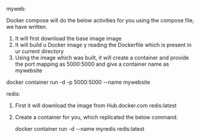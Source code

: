 myweb:

   Docker compose will do the below activities for you using the compose file, we have written.

1. It will first download the base image image
2. It will build u Docker image y reading the Dockerfile 
   which is present in ur current directory
3. Using the image which was built, it will create a container
   and provide the port mapping as 5000:5000 and give a container    name as mywebsite

  docker container run -d -p 5000:5000 --name mywebsite 

redis:

1. First it will download the image from Hub.docker.com              redis:latest
2. Create a container for you, which replicated the below command.
    
   docker container run -d --name myredis redis:latest
